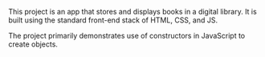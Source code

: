 This project is an app that stores and displays books in a digital library. It is built using the standard front-end stack of HTML, CSS, and JS.

The project primarily demonstrates use of constructors in JavaScript to create objects.
